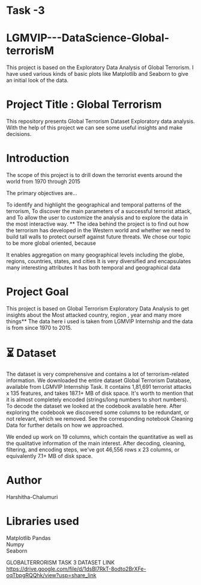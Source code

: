 # Task -3
# LGMVIP---DataScience-Global-terrorisM

This project is based on the Exploratory Data Analysis of Global Terrorism. I have used various kinds of basic plots like Matplotlib and Seaborn to give an initial look of the data.

# Project Title : Global Terrorism 

This repository presents Global Terrorism Dataset Exploratory data analysis.
With the help of this project we can see some useful insights and make decisions.

# Introduction

The scope of this project is to drill down the terrorist events around the world from 1970 through 2015

The primary objectives are...

To identify and highlight the geographical and temporal patterns of the terrorism,
To discover the main parameters of a successful terrorist attack, and
To allow the user to customize the analysis and to explore the data in the most interactive way.
** The idea behind the project is to find out how the terrorism has developed in the Western world and whether we need to build tall walls to protect ourself against future threats. We chose our topic to be more global oriented, because

It enables aggregation on many geographical levels including the globe, regions, countries, states, and cities It is very diversified and encapsulates many interesting attributes It has both temporal and geographical data

# Project Goal
This project is based on Global Terrorism Exploratory Data Analysis to get insights about the Most attacked country, region , year and many more things** The data here i used is taken from LGMVIP Internship and the data is from since 1970 to 2015.

# ⏳ Dataset
The dataset is very comprehensive and contains a lot of terrorism-related information. We downloaded the entire dataset Global Terrorism Database, available from LGMVIP Internship Task. It contains 1,81,691 terrorist attacks x 135 features, and takes 187.1+ MB of disk space. It's worth to mention that it is almost completely encoded (strings/long numbers to short numbers). To decode the dataset we looked at the codebook available here. After exploring the codebook we discovered some columns to be redundant, or not relevant, which we removed. See the corresponding notebook Cleaning Data for further details on how we approached.

We ended up work on 19 columns, which contain the quantitative as well as the qualitative information of the main interest. After decoding, cleaning, filtering, and encoding steps, we've got 46,556 rows x 23 columns, or equivalently 7.1+ MB of disk space.

# Author
Harshitha-Chalumuri

# Libraries used
Matplotlib 
Pandas  
Numpy  
Seaborn 



GLOBALTERRORISM TASK 3
DATASET LINK https://drive.google.com/file/d/1dsBl7RkT-8odto2BrXFe-oqTbpgRQQhk/view?usp=share_link
